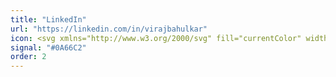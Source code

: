 ```yaml
---
title: "LinkedIn"
url: "https://linkedin.com/in/virajbahulkar"
icon: <svg xmlns="http://www.w3.org/2000/svg" fill="currentColor" width="24" height="24" viewBox="0 0 24 24"><path d="M4.98 3.5C4.98 4.88 3.88 6 2.5 6S0 4.88 0 3.5 1.12 1 2.5 1 4.98 2.12 4.98 3.5zM0 24V7h5v17H0zm7.5-17h4.7v2.6h.1c.7-1.2 2.4-2.4 4.9-2.4 5.2 0 6.2 3.4 6.2 7.7V24h-5v-8.6c0-2-.1-4.7-3-4.7-3 0-3.5 2.3-3.5 4.5V24h-5V7z"/></svg>
signal: "#0A66C2"
order: 2
---
```

